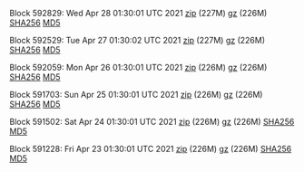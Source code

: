 Block 592829: Wed Apr 28 01:30:01 UTC 2021 [zip](https://files.01coin.io/mainnet/2021-04-28/bootstrap.dat.zip) (227M) [gz](https://files.01coin.io/mainnet/2021-04-28/bootstrap.dat.tar.gz) (226M) [SHA256](https://files.01coin.io/mainnet/2021-04-28/sha256.txt) [MD5](https://files.01coin.io/mainnet/2021-04-28/md5.txt)

Block 592529: Tue Apr 27 01:30:02 UTC 2021 [zip](https://files.01coin.io/mainnet/2021-04-27/bootstrap.dat.zip) (227M) [gz](https://files.01coin.io/mainnet/2021-04-27/bootstrap.dat.tar.gz) (226M) [SHA256](https://files.01coin.io/mainnet/2021-04-27/sha256.txt) [MD5](https://files.01coin.io/mainnet/2021-04-27/md5.txt)

Block 592059: Mon Apr 26 01:30:01 UTC 2021 [zip](https://files.01coin.io/mainnet/2021-04-26/bootstrap.dat.zip) (226M) [gz](https://files.01coin.io/mainnet/2021-04-26/bootstrap.dat.tar.gz) (226M) [SHA256](https://files.01coin.io/mainnet/2021-04-26/sha256.txt) [MD5](https://files.01coin.io/mainnet/2021-04-26/md5.txt)

Block 591703: Sun Apr 25 01:30:01 UTC 2021 [zip](https://files.01coin.io/mainnet/2021-04-25/bootstrap.dat.zip) (226M) [gz](https://files.01coin.io/mainnet/2021-04-25/bootstrap.dat.tar.gz) (226M) [SHA256](https://files.01coin.io/mainnet/2021-04-25/sha256.txt) [MD5](https://files.01coin.io/mainnet/2021-04-25/md5.txt)

Block 591502: Sat Apr 24 01:30:01 UTC 2021 [zip](https://files.01coin.io/mainnet/2021-04-24/bootstrap.dat.zip) (226M) [gz](https://files.01coin.io/mainnet/2021-04-24/bootstrap.dat.tar.gz) (226M) [SHA256](https://files.01coin.io/mainnet/2021-04-24/sha256.txt) [MD5](https://files.01coin.io/mainnet/2021-04-24/md5.txt)

Block 591228: Fri Apr 23 01:30:01 UTC 2021 [zip](https://files.01coin.io/mainnet/2021-04-23/bootstrap.dat.zip) (226M) [gz](https://files.01coin.io/mainnet/2021-04-23/bootstrap.dat.tar.gz) (226M) [SHA256](https://files.01coin.io/mainnet/2021-04-23/sha256.txt) [MD5](https://files.01coin.io/mainnet/2021-04-23/md5.txt)
